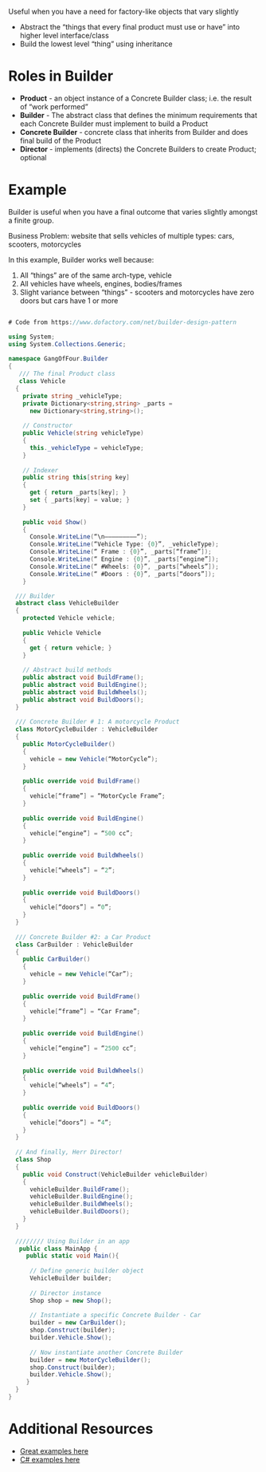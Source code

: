 Useful when you have a need for factory-like objects that vary slightly
- Abstract the “things that every final product must use or have” into higher level interface/class
- Build the lowest level “thing” using inheritance 

# Roles in Builder
- **Product** - an object instance of a Concrete Builder class; i.e. the result of “work performed” 
- **Builder** - The abstract class that defines the minimum requirements that each Concrete Builder must implement to build a Product
- **Concrete Builder** - concrete class that inherits from Builder and does final build of the Product
- **Director** - implements (directs) the Concrete Builders to create Product; optional

# Example 

Builder is useful when you have a final outcome that varies slightly amongst a finite group. 

Business Problem: website that sells vehicles of multiple types: cars, scooters, motorcycles 

In this example, Builder works well because:
1. All “things” are of the same arch-type, vehicle
1.  All vehicles have wheels, engines, bodies/frames
1. Slight variance between “things” - scooters and motorcycles have zero doors but cars have 1 or more

```csharp   

# Code from https://www.dofactory.com/net/builder-design-pattern

using System;
using System.Collections.Generic;
 
namespace GangOfFour.Builder
{
   /// The final Product class 
   class Vehicle
  {
    private string _vehicleType;
    private Dictionary<string,string> _parts = 
      new Dictionary<string,string>();
 
    // Constructor
    public Vehicle(string vehicleType)
    {
      this._vehicleType = vehicleType;
    }
 
    // Indexer
    public string this[string key]
    {
      get { return _parts[key]; }
      set { _parts[key] = value; }
    }
 
    public void Show()
    {
      Console.WriteLine(“\n—————————“);
      Console.WriteLine(“Vehicle Type: {0}”, _vehicleType);
      Console.WriteLine(“ Frame : {0}”, _parts[“frame”]);
      Console.WriteLine(“ Engine : {0}”, _parts[“engine”]);
      Console.WriteLine(“ #Wheels: {0}”, _parts[“wheels”]);
      Console.WriteLine(“ #Doors : {0}”, _parts[“doors”]);
    }

  /// Builder
  abstract class VehicleBuilder
  {
    protected Vehicle vehicle;
 
    public Vehicle Vehicle
    {
      get { return vehicle; }
    }
 
    // Abstract build methods
    public abstract void BuildFrame();
    public abstract void BuildEngine();
    public abstract void BuildWheels();
    public abstract void BuildDoors();
  }
  
  /// Concrete Builder # 1: A motorcycle Product
  class MotorCycleBuilder : VehicleBuilder
  {
    public MotorCycleBuilder()
    {
      vehicle = new Vehicle(“MotorCycle”);
    }
 
    public override void BuildFrame()
    {
      vehicle[“frame”] = “MotorCycle Frame”;
    }
 
    public override void BuildEngine()
    {
      vehicle[“engine”] = “500 cc”;
    }
 
    public override void BuildWheels()
    {
      vehicle[“wheels”] = “2”;
    }
 
    public override void BuildDoors()
    {
      vehicle[“doors”] = “0”;
    }
  }
  
  /// Concrete Builder #2: a Car Product
  class CarBuilder : VehicleBuilder
  {
    public CarBuilder()
    {
      vehicle = new Vehicle(“Car”);
    }
 
    public override void BuildFrame()
    {
      vehicle[“frame”] = “Car Frame”;
    }
 
    public override void BuildEngine()
    {
      vehicle[“engine”] = “2500 cc”;
    }
 
    public override void BuildWheels()
    {
      vehicle[“wheels”] = “4”;
    }
 
    public override void BuildDoors()
    {
      vehicle[“doors”] = “4”;
    }
  }
  
  // And finally, Herr Director!
  class Shop
  {
    public void Construct(VehicleBuilder vehicleBuilder)
    {
      vehicleBuilder.BuildFrame();
      vehicleBuilder.BuildEngine();
      vehicleBuilder.BuildWheels();
      vehicleBuilder.BuildDoors();
    }
  }
  
  //////// Using Builder in an app
   public class MainApp {
     public static void Main(){
      
      // Define generic builder object 
      VehicleBuilder builder;
 
      // Director instance
      Shop shop = new Shop();
 
      // Instantiate a specific Concrete Builder - Car
      builder = new CarBuilder();
      shop.Construct(builder);
      builder.Vehicle.Show();
 
      // Now instantiate another Concrete Builder
      builder = new MotorCycleBuilder();
      shop.Construct(builder);
      builder.Vehicle.Show();
     }
  }
}

```



# Additional Resources 
- [Great examples here](https://refactoring.guru/design-patterns/builder)
- [C# examples here](https://www.dofactory.com/net/builder-design-pattern)